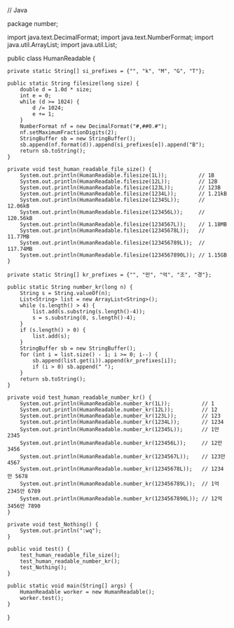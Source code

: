 // Java

package number;

import java.text.DecimalFormat;
import java.text.NumberFormat;
import java.util.ArrayList;
import java.util.List;

public class HumanReadable {
	
	private static String[] si_prefixes = {"", "k", "M", "G", "T"};
	
	public static String filesize(long size) {
		double d = 1.0d * size;
		int e = 0;
		while (d >= 1024) {
			d /= 1024;
			e += 1;
		}
		NumberFormat nf = new DecimalFormat("#,##0.#");
		nf.setMaximumFractionDigits(2);
		StringBuffer sb = new StringBuffer();
		sb.append(nf.format(d)).append(si_prefixes[e]).append("B");
		return sb.toString();
	}
	
	private void test_human_readable_file_size() {
		System.out.println(HumanReadable.filesize(1L));          // 1B
		System.out.println(HumanReadable.filesize(12L));         // 12B
		System.out.println(HumanReadable.filesize(123L));        // 123B
		System.out.println(HumanReadable.filesize(1234L));       // 1.21kB
		System.out.println(HumanReadable.filesize(12345L));      // 12.06kB
		System.out.println(HumanReadable.filesize(123456L));     // 120.56kB
		System.out.println(HumanReadable.filesize(1234567L));    // 1.18MB
		System.out.println(HumanReadable.filesize(12345678L));   // 11.77MB
		System.out.println(HumanReadable.filesize(123456789L));  // 117.74MB
		System.out.println(HumanReadable.filesize(1234567890L)); // 1.15GB
	}
	
	private static String[] kr_prefixes = {"", "만", "억", "조", "경"};
	
	public static String number_kr(long n) {
		String s = String.valueOf(n);
		List<String> list = new ArrayList<String>();
		while (s.length() > 4) {
			list.add(s.substring(s.length()-4));
			s = s.substring(0, s.length()-4);
		}
		if (s.length() > 0) {
			list.add(s);
		}
		StringBuffer sb = new StringBuffer();
		for (int i = list.size() - 1; i >= 0; i--) {
			sb.append(list.get(i)).append(kr_prefixes[i]);
			if (i > 0) sb.append(" ");
		}
		return sb.toString();
	}
	
	private void test_human_readable_number_kr() {
		System.out.println(HumanReadable.number_kr(1L));          // 1
		System.out.println(HumanReadable.number_kr(12L));         // 12
		System.out.println(HumanReadable.number_kr(123L));        // 123
		System.out.println(HumanReadable.number_kr(1234L));       // 1234
		System.out.println(HumanReadable.number_kr(12345L));      // 1만 2345
		System.out.println(HumanReadable.number_kr(123456L));     // 12만 3456
		System.out.println(HumanReadable.number_kr(1234567L));    // 123만 4567
		System.out.println(HumanReadable.number_kr(12345678L));   // 1234만 5678
		System.out.println(HumanReadable.number_kr(123456789L));  // 1억 2345만 6789
		System.out.println(HumanReadable.number_kr(1234567890L)); // 12억 3456만 7890
	}
	
	private void test_Nothing() {
		System.out.println(":wq");
	}
	
	public void test() {
		test_human_readable_file_size();
		test_human_readable_number_kr();
		test_Nothing();
	}
	
	public static void main(String[] args) {
		HumanReadable worker = new HumanReadable();
		worker.test();
	}
}
